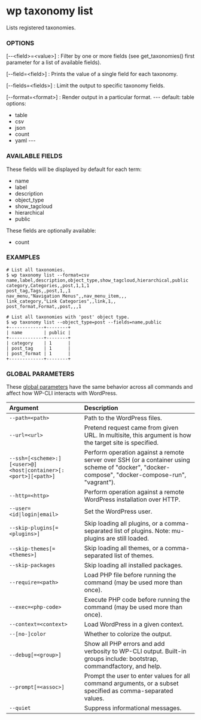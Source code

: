 # wp taxonomy list

Lists registered taxonomies.

### OPTIONS

[\--&lt;field&gt;=&lt;value&gt;]
: Filter by one or more fields (see get_taxonomies() first parameter for a list of available fields).

[\--field=&lt;field&gt;]
: Prints the value of a single field for each taxonomy.

[\--fields=&lt;fields&gt;]
: Limit the output to specific taxonomy fields.

[\--format=&lt;format&gt;]
: Render output in a particular format.
\---
default: table
options:
  - table
  - csv
  - json
  - count
  - yaml
\---

### AVAILABLE FIELDS

These fields will be displayed by default for each term:

* name
* label
* description
* object_type
* show_tagcloud
* hierarchical
* public

These fields are optionally available:

* count

### EXAMPLES

    # List all taxonomies.
    $ wp taxonomy list --format=csv
    name,label,description,object_type,show_tagcloud,hierarchical,public
    category,Categories,,post,1,1,1
    post_tag,Tags,,post,1,,1
    nav_menu,"Navigation Menus",,nav_menu_item,,,
    link_category,"Link Categories",,link,1,,
    post_format,Format,,post,,,1

    # List all taxonomies with 'post' object type.
    $ wp taxonomy list --object_type=post --fields=name,public
    +-------------+--------+
    | name        | public |
    +-------------+--------+
    | category    | 1      |
    | post_tag    | 1      |
    | post_format | 1      |
    +-------------+--------+

### GLOBAL PARAMETERS

These [global parameters](https://make.wordpress.org/cli/handbook/config/) have the same behavior across all commands and affect how WP-CLI interacts with WordPress.

| **Argument**    | **Description**              |
|:----------------|:-----------------------------|
| `--path=<path>` | Path to the WordPress files. |
| `--url=<url>` | Pretend request came from given URL. In multisite, this argument is how the target site is specified. |
| `--ssh=[<scheme>:][<user>@]<host\|container>[:<port>][<path>]` | Perform operation against a remote server over SSH (or a container using scheme of "docker", "docker-compose", "docker-compose-run", "vagrant"). |
| `--http=<http>` | Perform operation against a remote WordPress installation over HTTP. |
| `--user=<id\|login\|email>` | Set the WordPress user. |
| `--skip-plugins[=<plugins>]` | Skip loading all plugins, or a comma-separated list of plugins. Note: mu-plugins are still loaded. |
| `--skip-themes[=<themes>]` | Skip loading all themes, or a comma-separated list of themes. |
| `--skip-packages` | Skip loading all installed packages. |
| `--require=<path>` | Load PHP file before running the command (may be used more than once). |
| `--exec=<php-code>` | Execute PHP code before running the command (may be used more than once). |
| `--context=<context>` | Load WordPress in a given context. |
| `--[no-]color` | Whether to colorize the output. |
| `--debug[=<group>]` | Show all PHP errors and add verbosity to WP-CLI output. Built-in groups include: bootstrap, commandfactory, and help. |
| `--prompt[=<assoc>]` | Prompt the user to enter values for all command arguments, or a subset specified as comma-separated values. |
| `--quiet` | Suppress informational messages. |
